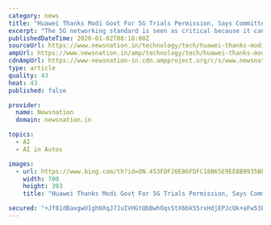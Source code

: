 ```yaml
---
category: news
title: "Huawei Thanks Modi Govt For 5G Trials Permission, Says Committed To India"
excerpt: "The 5G networking standard is seen as critical because it can support the next generation of mobile devices in addition to new applications like driverless cars and gadgets made out of artificial intelligence (AI). Huawei rivals western equipment makers, such as Ericsson, and is banned in the US. India on Monday indicated its unwillingness to ..."
publishedDateTime: 2020-01-02T08:18:00Z
sourceUrl: https://www.newsnation.in/technology/tech/huawei-thanks-modi-govt-for-5g-trials-permission-says-committed-to-india-249458.html
ampUrl: https://www.newsnation.in/amp/technology/tech/huawei-thanks-modi-govt-for-5g-trials-permission-says-committed-to-india-249458.html
cdnAmpUrl: https://www-newsnation-in.cdn.ampproject.org/c/s/www.newsnation.in/amp/technology/tech/huawei-thanks-modi-govt-for-5g-trials-permission-says-committed-to-india-249458.html
type: article
quality: 43
heat: 43
published: false

provider:
  name: Newsnation
  domain: newsnation.in

topics:
  - AI
  - AI in Autos

images:
  - url: https://www.bing.com/th?id=ON.453FDF20E86FDFC18B65E9EE8B9935BF
    width: 700
    height: 393
    title: "Huawei Thanks Modi Govt For 5G Trials Permission, Says Committed To India"

secured: "+Jf81dBaxgwU1ghNXqJ7JuIVHGtQbBwhOqsStX6bk55rxHdjEPJcQk+aFw53FNUpE8GsqcixHjZGQcibUux3PHPVfgd9QzQEgiVgFbPYns5Xq/nCQAWoVeePw+X/0WbqxL/jSr4JeRW9/G0dEcKcnKNWrAOowwvw2N27fs0mZuXkMLR3/+wNuIxA4DumvWAEyD/a2MAo3B3RCVn95KvH7ApjVGJeETc6qIcScROwFvM0qPuc4m26653dyjILJHbrwudr9fJJ7dw/4MEWaA++Rw==;FPY8eYUttPWs6x1g2B88RA=="
---
```


